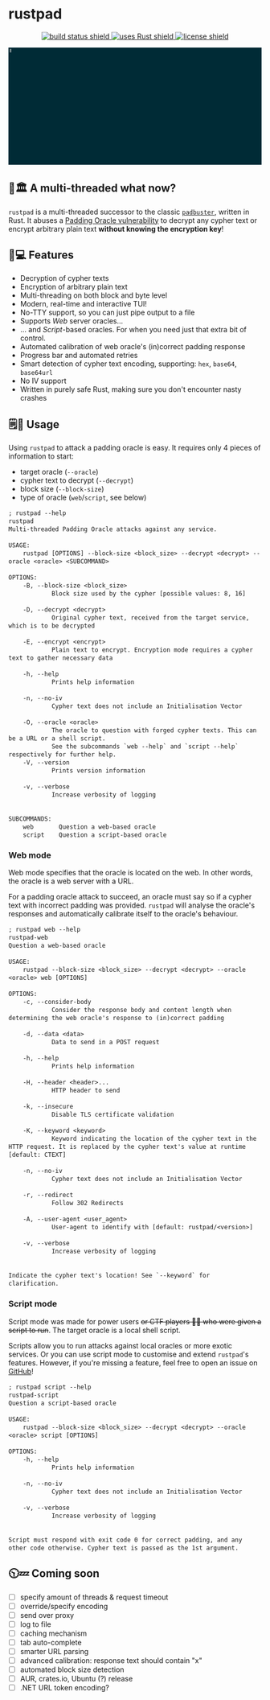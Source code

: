# rustpad
<p align="center">
<a href="https://github.com/Kibouo/rustpad/actions?query=workflow%3A%22Rust+CI%22">
    <img alt="build status shield" src="https://img.shields.io/github/workflow/status/Kibouo/rustpad/Rust%20CI/main?logo=github">
</a>
<a href="https://www.rust-lang.org/">
    <img alt="uses Rust shield" src="https://img.shields.io/badge/uses-Rust-orange?logo=rust">
</a>
<a href="https://github.com/Kibouo/rustpad/blob/main/LICENSE">
    <img alt="license shield" src="https://img.shields.io/github/license/Kibouo/rustpad?color=blue">
</a>
</p>

<p align="center">
<img alt="asciinema example run" src="./assets/example_run.gif">
</p>

## 🔪🏛️ A multi-threaded what now?
`rustpad` is a multi-threaded successor to the classic [`padbuster`](https://github.com/AonCyberLabs/PadBuster), written in Rust. It abuses a [Padding Oracle vulnerability](https://en.wikipedia.org/wiki/Padding_oracle_attack) to decrypt any cypher text or encrypt arbitrary plain text **without knowing the encryption key**!

## 🦀💻 Features
- Decryption of cypher texts
- Encryption of arbitrary plain text
- Multi-threading on both block and byte level
- Modern, real-time and interactive TUI!
- No-TTY support, so you can just pipe output to a file
- Supports *Web* server oracles...
- ... and *Script*-based oracles. For when you need just that extra bit of control.
- Automated calibration of web oracle's (in)correct padding response
- Progress bar and automated retries
- Smart detection of cypher text encoding, supporting: `hex`, `base64`, `base64url`
- No IV support
- Written in purely safe Rust, making sure you don't encounter nasty crashes

## 🗒️🤔 Usage
Using `rustpad` to attack a padding oracle is easy. It requires only 4 pieces of information to start:
- target oracle (`--oracle`)
- cypher text to decrypt (`--decrypt`)
- block size (`--block-size`)
- type of oracle (`web`/`script`, see below)

```log
; rustpad --help
rustpad
Multi-threaded Padding Oracle attacks against any service.

USAGE:
    rustpad [OPTIONS] --block-size <block_size> --decrypt <decrypt> --oracle <oracle> <SUBCOMMAND>

OPTIONS:
    -B, --block-size <block_size>
            Block size used by the cypher [possible values: 8, 16]

    -D, --decrypt <decrypt>
            Original cypher text, received from the target service, which is to be decrypted

    -E, --encrypt <encrypt>
            Plain text to encrypt. Encryption mode requires a cypher text to gather necessary data

    -h, --help
            Prints help information

    -n, --no-iv
            Cypher text does not include an Initialisation Vector

    -O, --oracle <oracle>
            The oracle to question with forged cypher texts. This can be a URL or a shell script.
            See the subcommands `web --help` and `script --help` respectively for further help.
    -V, --version
            Prints version information

    -v, --verbose
            Increase verbosity of logging


SUBCOMMANDS:
    web       Question a web-based oracle
    script    Question a script-based oracle
```

### Web mode
Web mode specifies that the oracle is located on the web. In other words, the oracle is a web server with a URL.

For a padding oracle attack to succeed, an oracle must say so if a cypher text with incorrect padding was provided. `rustpad` will analyse the oracle's responses and automatically calibrate itself to the oracle's behaviour.

```log
; rustpad web --help
rustpad-web
Question a web-based oracle

USAGE:
    rustpad --block-size <block_size> --decrypt <decrypt> --oracle <oracle> web [OPTIONS]

OPTIONS:
    -c, --consider-body
            Consider the response body and content length when determining the web oracle's response to (in)correct padding

    -d, --data <data>
            Data to send in a POST request

    -h, --help
            Prints help information

    -H, --header <header>...
            HTTP header to send

    -k, --insecure
            Disable TLS certificate validation

    -K, --keyword <keyword>
            Keyword indicating the location of the cypher text in the HTTP request. It is replaced by the cypher text's value at runtime [default: CTEXT]

    -n, --no-iv
            Cypher text does not include an Initialisation Vector

    -r, --redirect
            Follow 302 Redirects

    -A, --user-agent <user_agent>
            User-agent to identify with [default: rustpad/<version>]

    -v, --verbose
            Increase verbosity of logging


Indicate the cypher text's location! See `--keyword` for clarification.
```

### Script mode
Script mode was made for power users ~~or CTF players 🏴‍☠️ who were given a script to run~~. The target oracle is a local shell script.

Scripts allow you to run attacks against local oracles or more exotic services. Or you can use script mode to customise and extend `rustpad`'s features. However, if you're missing a feature, feel free to open an issue on [GitHub](https://github.com/Kibouo/rustpad/issues)!

```log
; rustpad script --help
rustpad-script
Question a script-based oracle

USAGE:
    rustpad --block-size <block_size> --decrypt <decrypt> --oracle <oracle> script [OPTIONS]

OPTIONS:
    -h, --help
            Prints help information

    -n, --no-iv
            Cypher text does not include an Initialisation Vector

    -v, --verbose
            Increase verbosity of logging


Script must respond with exit code 0 for correct padding, and any other code otherwise. Cypher text is passed as the 1st argument.
```

## 🕥💤 Coming soon
- [ ] specify amount of threads & request timeout
- [ ] override/specify encoding
- [ ] send over proxy
- [ ] log to file
- [ ] caching mechanism
- [ ] tab auto-complete
- [ ] smarter URL parsing
- [ ] advanced calibration: response text should contain "x"
- [ ] automated block size detection
- [ ] AUR, crates.io, Ubuntu (?) release
- [ ] .NET URL token encoding?
